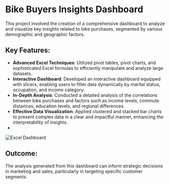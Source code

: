 # Bike Buyers Insights Dashboard

This project involved the creation of a comprehensive dashboard to analyze and visualize key insights related to bike purchases, segmented by various demographic and geographic factors.

## Key Features:
- **Advanced Excel Techniques**: Utilized pivot tables, pivot charts, and sophisticated Excel formulas to efficiently manipulate and analyze large datasets.
- **Interactive Dashboard**: Developed an interactive dashboard equipped with slicers, enabling users to filter data dynamically by marital status, occupation, and income category.
- **In-Depth Analysis**: Conducted a detailed analysis of the correlations between bike purchases and factors such as income levels, commute distances, education levels, and regional differences.
- **Effective Data Visualization**: Applied clustered and stacked bar charts to present complex data in a clear and impactful manner, enhancing the interpretability of insights.
- 
![Excel Dashboard](https://github.com/user-attachments/assets/41db6ead-dee1-4b04-9778-bd27de907869)

## Outcome:
The analysis generated from this dashboard can inform strategic decisions in marketing and sales, particularly in targeting specific customer segments.
